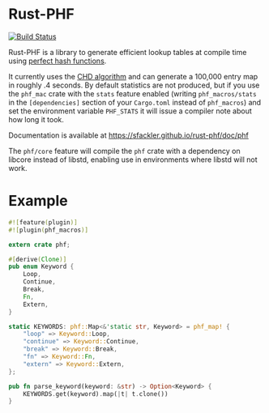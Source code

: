 Rust-PHF
=========

[![Build Status](https://travis-ci.org/sfackler/rust-phf.png?branch=master)](https://travis-ci.org/sfackler/rust-phf)

Rust-PHF is a library to generate efficient lookup tables at compile time using
[perfect hash functions](http://en.wikipedia.org/wiki/Perfect_hash_function).

It currently uses the
[CHD algorithm](http://cmph.sourceforge.net/papers/esa09.pdf) and can generate
a 100,000 entry map in roughly .4 seconds. By default statistics are not
produced, but if you use the `phf_mac` crate with the `stats` feature enabled
(writing `phf_macros/stats` in the `[dependencies]` section of your
`Cargo.toml` instead of `phf_macros`) and set the environment variable
`PHF_STATS` it will issue a compiler note about how long it took.

Documentation is available at https://sfackler.github.io/rust-phf/doc/phf

The `phf/core` feature will compile the `phf` crate with a dependency on
libcore instead of libstd, enabling use in environments where libstd will not
work.

Example
=======

```rust
#![feature(plugin)]
#![plugin(phf_macros)]

extern crate phf;

#[derive(Clone)]
pub enum Keyword {
    Loop,
    Continue,
    Break,
    Fn,
    Extern,
}

static KEYWORDS: phf::Map<&'static str, Keyword> = phf_map! {
    "loop" => Keyword::Loop,
    "continue" => Keyword::Continue,
    "break" => Keyword::Break,
    "fn" => Keyword::Fn,
    "extern" => Keyword::Extern,
};

pub fn parse_keyword(keyword: &str) -> Option<Keyword> {
    KEYWORDS.get(keyword).map(|t| t.clone())
}
```
